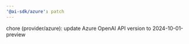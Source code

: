```yaml
---
'@ai-sdk/azure': patch
---
```


chore (provider/azure): update Azure OpenAI API version to 2024-10-01-preview
